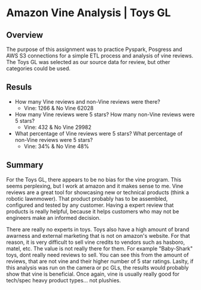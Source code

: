 # Amazon Vine Analysis | Toys GL

## Overview
The purpose of this assignment was to practice Pyspark, Posgress and AWS S3 connections for a simple ETL process and analysis of vine reviews.  The Toys GL was selected as our source data for review, but other categories could be used.  

## Resuls
 - How many Vine reviews and non-Vine reviews were there?
    - Vine: 1266 & No Vine 62028
 - How many Vine reviews were 5 stars? How many non-Vine reviews were 5 stars?
    - Vine: 432 & No Vine 29982
 - What percentage of Vine reviews were 5 stars? What percentage of non-Vine reviews were 5 stars?
    - Vine: 34% & No Vine 48%

 ## Summary
For the Toys GL, there appears to be no bias for the vine program.  This seems perplexing, but I work at amazon and it makes sense to me. Vine reviews are a great tool for showcasing new or technical products (think a robotic lawnmower).  That product probably has to be assembled, configured and tested by any customer.  Having a expert review that products is really helpful, because it helps customers who may not be engineers make an informed decision.  

There are really no experts in toys.  Toys also have a high amount of brand awarness and external marketing that is not on amazon's website. For that reason, it is very difficult to sell vine credits to vendors such as hasboro, matel, etc. The value is not really there for them.  For example "Baby-Shark" toys, dont really need reviews to sell.  You can see this from the amount of reviews, that are not vine and their higher number of 5 star ratings.  Laslty, if this analysis was run on the camera or pc GLs, the results would probably show that vine is beneficial.  Once again, vine is usually really good for tech/spec heavy product types... not plushies. 
